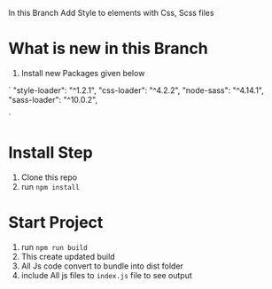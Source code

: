 In this Branch Add Style to elements with Css, Scss files

# What is new in this Branch
1) Install new Packages given below

`
"style-loader": "^1.2.1",
"css-loader": "^4.2.2",
"node-sass": "^4.14.1",
"sass-loader": "^10.0.2",

`

# Install Step

1) Clone this repo
2) run `npm install`

# Start Project

1) run `npm run build`
2) This create updated build
3) All Js code convert to bundle into dist folder
4) include All js files to `index.js` file to see output

